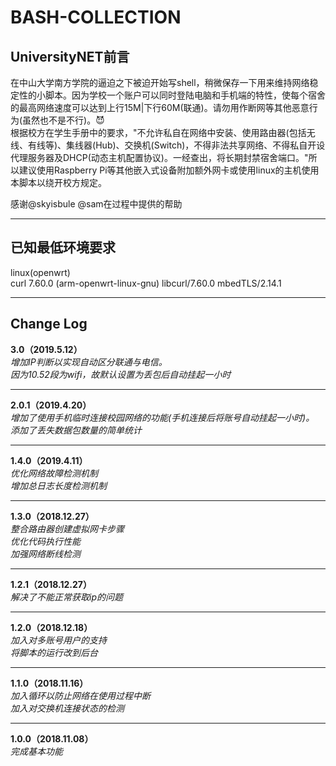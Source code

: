 # BASH-COLLECTION


UniversityNET前言
-
在中山大学南方学院的逼迫之下被迫开始写shell，稍微保存一下用来维持网络稳定性的小脚本。因为学校一个账户可以同时登陆电脑和手机端的特性，使每个宿舍的最高网络速度可以达到上行15M|下行60M(联通)。请勿用作断网等其他恶意行为(虽然也不是不行)。:smiling_imp:	
根据校方在学生手册中的要求，"不允许私自在网络中安装、使用路由器(包括无线、有线等)、集线器(Hub)、交换机(Switch)，不得非法共享网络、不得私自开设代理服务器及DHCP(动态主机配置协议)。一经查出，将长期封禁宿舍端口。"所以建议使用Raspberry Pi等其他嵌入式设备附加额外网卡或使用linux的主机使用本脚本以绕开校方规定。  
  
感谢@skyisbule @sam在过程中提供的帮助
___
已知最低环境要求
-
linux(openwrt)  
curl 7.60.0 (arm-openwrt-linux-gnu) libcurl/7.60.0 mbedTLS/2.14.1
___
Change Log
-
**3.0（2019.5.12）**  
*增加IP判断以实现自动区分联通与电信。*  
*因为10.52段为wifi，故默认设置为丢包后自动挂起一小时*  
___
**2.0.1（2019.4.20）**  
*增加了使用手机临时连接校园网络的功能(手机连接后将账号自动挂起一小时)。*  
*添加了丢失数据包数量的简单统计*  
___
**1.4.0（2019.4.11）**  
*优化网络故障检测机制*  
*增加总日志长度检测机制*  
___
**1.3.0（2018.12.27）**  
*整合路由器创建虚拟网卡步骤*  
*优化代码执行性能*  
*加强网络断线检测*  
___
**1.2.1（2018.12.27）**  
*解决了不能正常获取ip的问题*
___
**1.2.0（2018.12.18）**  
*加入对多账号用户的支持*  
*将脚本的运行改到后台*  
___
**1.1.0（2018.11.16）**  
*加入循环以防止网络在使用过程中断*  
*加入对交换机连接状态的检测*
___
**1.0.0（2018.11.08）**  
*完成基本功能*
